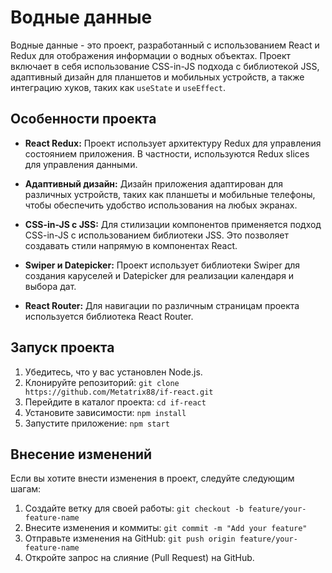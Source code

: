 # Водные данные

Водные данные - это проект, разработанный с использованием React и Redux для отображения информации о водных объектах. Проект включает в себя использование CSS-in-JS подхода с библиотекой JSS, адаптивный дизайн для планшетов и мобильных устройств, а также интеграцию хуков, таких как `useState` и `useEffect`.

## Особенности проекта

- **React Redux:** Проект использует архитектуру Redux для управления состоянием приложения. В частности, используются Redux slices для управления данными.

- **Адаптивный дизайн:** Дизайн приложения адаптирован для различных устройств, таких как планшеты и мобильные телефоны, чтобы обеспечить удобство использования на любых экранах.

- **CSS-in-JS с JSS:** Для стилизации компонентов применяется подход CSS-in-JS с использованием библиотеки JSS. Это позволяет создавать стили напрямую в компонентах React.

- **Swiper и Datepicker:** Проект использует библиотеки Swiper для создания каруселей и Datepicker для реализации календаря и выбора дат.

- **React Router:** Для навигации по различным страницам проекта используется библиотека React Router.

## Запуск проекта

1. Убедитесь, что у вас установлен Node.js.
2. Клонируйте репозиторий: `git clone https://github.com/Metatrix88/if-react.git`
3. Перейдите в каталог проекта: `cd if-react`
4. Установите зависимости: `npm install`
5. Запустите приложение: `npm start`

## Внесение изменений

Если вы хотите внести изменения в проект, следуйте следующим шагам:

1. Создайте ветку для своей работы: `git checkout -b feature/your-feature-name`
2. Внесите изменения и коммиты: `git commit -m "Add your feature"`
3. Отправьте изменения на GitHub: `git push origin feature/your-feature-name`
4. Откройте запрос на слияние (Pull Request) на GitHub.

